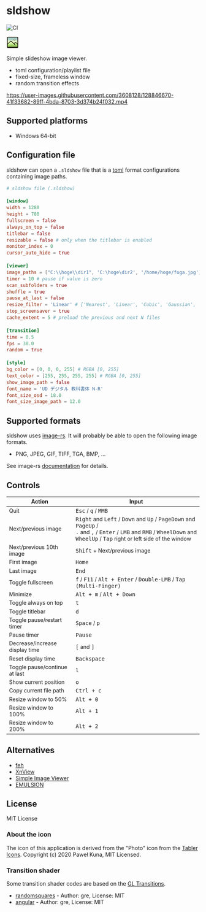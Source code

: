 


# sldshow

![CI](https://github.com/ugai/sldshow/actions/workflows/ci.yml/badge.svg)

![Icon](assets/icon/icon_32.png)

Simple slideshow image viewer.

- toml configuration/playlist file
- fixed-size, frameless window
- random transition effects

https://user-images.githubusercontent.com/3608128/128846670-41f33682-89ff-4bda-8703-3d374b24f032.mp4

## Supported platforms

- Windows 64-bit

## Configuration file

sldshow can open a `.sldshow` file that is a [toml](https://toml.io/) format configurations containing image paths.

```toml
# sldshow file (.sldshow)

[window]
width = 1280
height = 780
fullscreen = false
always_on_top = false
titlebar = false
resizable = false # only when the titlebar is enabled
monitor_index = 0
cursor_auto_hide = true

[viewer]
image_paths = ["C:\\hoge\\dir1", 'C:\hoge\dir2', '/home/hoge/fuga.jpg']
timer = 10 # pause if value is zero
scan_subfolders = true
shuffle = true
pause_at_last = false
resize_filter = 'Linear' # ['Nearest', 'Linear', 'Cubic', 'Gaussian', 'Lanczos3']
stop_screensaver = true
cache_extent = 5 # preload the previous and next N files

[transition]
time = 0.5
fps = 30.0
random = true

[style]
bg_color = [0, 0, 0, 255] # RGBA [0, 255]
text_color = [255, 255, 255, 255] # RGBA [0, 255]
show_image_path = false
font_name = 'UD デジタル 教科書体 N-R'
font_size_osd = 18.0
font_size_image_path = 12.0
```

## Supported formats

sldshow uses [image-rs](https://crates.io/crates/image/).
It will probably be able to open the following image formats.

- PNG, JPEG, GIF, TIFF, TGA, BMP, ...

See image-rs [documentation](https://docs.rs/image/0.23/image/codecs/index.html#supported-formats) for details.

## Controls

| Action | Input |
|---|---|
| Quit | <kbd>Esc</kbd> / <kbd>q</kbd> / <kbd>MMB</kbd> |
| Next/previous image | <kbd>Right</kbd> and <kbd>Left</kbd> / <kbd>Down</kbd> and <kbd>Up</kbd> / <kbd>PageDown</kbd> and <kbd>PageUp</kbd> /<br/> <kbd>.</kbd> and <kbd>,</kbd> / <kbd>Enter</kbd> / <kbd>LMB</kbd> and <kbd>RMB</kbd> / <kbd>WheelDown</kbd> and <kbd>WheelUp</kbd> / <kbd>Tap</kbd> right or left side of the window |
| Next/previous 10th image | <kbd>Shift</kbd> +  Next/previous image |
| First image | <kbd>Home</kbd> |
| Last image | <kbd>End</kbd> |
| Toggle fullscreen | <kbd>f</kbd> / <kbd>F11</kbd> /  <kbd><kbd>Alt</kbd> + <kbd>Enter</kbd></kbd> / <kbd>Double-LMB</kbd> / <kbd>Tap (Multi-Finger)</kbd> |
| Minimize | <kbd><kbd>Alt</kbd> + <kbd>m</kbd></kbd> / <kbd><kbd>Alt</kbd> + <kbd>Down</kbd></kbd> |
| Toggle always on top | <kbd>t</kbd> |
| Toggle titlebar | <kbd>d</kbd> |
| Toggle pause/restart timer | <kbd>Space</kbd> / <kbd>p</kbd> |
| Pause timer | <kbd>Pause</kbd> |
| Decrease/increase display time | <kbd>[</kbd> and <kbd>]</kbd> |
| Reset display time | <kbd>Backspace</kbd> |
| Toggle pause/continue at last | <kbd>l</kbd> |
| Show current position | <kbd>o</kbd> |
| Copy current file path | <kbd><kbd>Ctrl</kbd> + <kbd>c</kbd></kbd> |
| Resize window to 50% | <kbd><kbd>Alt</kbd> + <kbd>0</kbd></kbd> |
| Resize window to 100% | <kbd><kbd>Alt</kbd> + <kbd>1</kbd></kbd> |
| Resize window to 200% | <kbd><kbd>Alt</kbd> + <kbd>2</kbd></kbd> |

## Alternatives

- [feh](https://feh.finalrewind.org/)
- [XnView](https://www.xnview.com/en/)
- [Simple Image Viewer](https://torum.github.io/Image-viewer/)
- [EMULSION](https://arturkovacs.github.io/emulsion-website/)

## License

MIT License

### About the icon

The icon of this application is derived from the "Photo" icon from the [Tabler Icons](https://github.com/tabler/tabler-icons). Copyright (c) 2020 Paweł Kuna, MIT Licensed.

### Transition shader

Some transition shader codes are based on the [GL Transitions](https://gl-transitions.com/).

- [randomsquares](https://gl-transitions.com/editor/randomsquares) - Author: gre, License: MIT
- [angular](https://gl-transitions.com/editor/angular) -  Author: gre, License: MIT
